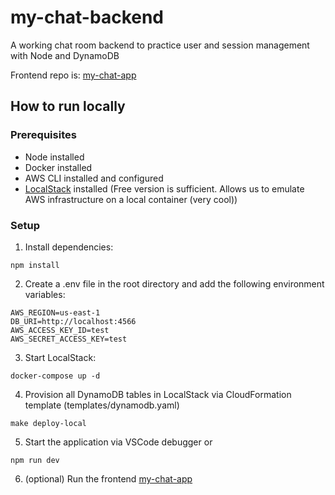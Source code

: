 # my-chat-backend
A working chat room backend to practice user and session management with Node and DynamoDB

Frontend repo is: [my-chat-app](https://github.com/akenned8/my-chat-app)

## How to run locally

### Prerequisites
- Node installed
- Docker installed
- AWS CLI installed and configured
- [LocalStack](https://www.localstack.cloud/) installed (Free version is sufficient. Allows us to emulate AWS infrastructure on a local container (very cool))

### Setup
1. Install dependencies:
```
npm install
```

2. Create a .env file in the root directory and add the following environment variables:
```
AWS_REGION=us-east-1
DB_URI=http://localhost:4566
AWS_ACCESS_KEY_ID=test
AWS_SECRET_ACCESS_KEY=test
```

3. Start LocalStack:

```
docker-compose up -d
```

4. Provision all DynamoDB tables in LocalStack via CloudFormation template (templates/dynamodb.yaml)

```
make deploy-local
```

5. Start the application via VSCode debugger or
```
npm run dev
```

6. (optional) Run the frontend [my-chat-app](https://github.com/akenned8/my-chat-app)
